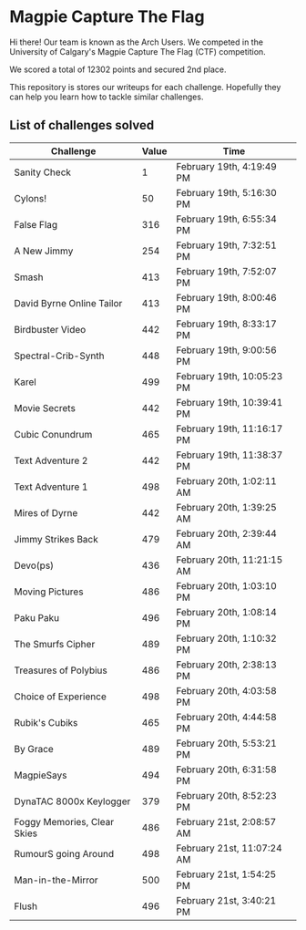# Magpie Capture The Flag

Hi there! Our team is known as the Arch Users. We competed in the University of Calgary's Magpie Capture The Flag (CTF) competition.

We scored a total of 12302 points and secured 2nd place.

This repository is stores our writeups for each challenge. Hopefully they can help you learn how to tackle similar challenges.

## List of challenges solved

| Challenge                   | Value | Time                       |
| --------------------------- | ----- | -------------------------- |
| Sanity Check                | 1     | February 19th, 4:19:49 PM  |
| Cylons!                     | 50    | February 19th, 5:16:30 PM  |
| False Flag                  | 316   | February 19th, 6:55:34 PM  |
| A New Jimmy                 | 254   | February 19th, 7:32:51 PM  |
| Smash                       | 413   | February 19th, 7:52:07 PM  |
| David Byrne Online Tailor   | 413   | February 19th, 8:00:46 PM  |
| Birdbuster Video            | 442   | February 19th, 8:33:17 PM  |
| Spectral-Crib-Synth         | 448   | February 19th, 9:00:56 PM  |
| Karel                       | 499   | February 19th, 10:05:23 PM |
| Movie Secrets               | 442   | February 19th, 10:39:41 PM |
| Cubic Conundrum             | 465   | February 19th, 11:16:17 PM |
| Text Adventure 2            | 442   | February 19th, 11:38:37 PM |
| Text Adventure 1            | 498   | February 20th, 1:02:11 AM  |
| Mires of Dyrne              | 442   | February 20th, 1:39:25 AM  |
| Jimmy Strikes Back          | 479   | February 20th, 2:39:44 AM  |
| Devo(ps)                    | 436   | February 20th, 11:21:15 AM |
| Moving Pictures             | 486   | February 20th, 1:03:10 PM  |
| Paku Paku                   | 496   | February 20th, 1:08:14 PM  |
| The Smurfs Cipher           | 489   | February 20th, 1:10:32 PM  |
| Treasures of Polybius       | 486   | February 20th, 2:38:13 PM  |
| Choice of Experience        | 498   | February 20th, 4:03:58 PM  |
| Rubik's Cubiks              | 465   | February 20th, 4:44:58 PM  |
| By Grace                    | 489   | February 20th, 5:53:21 PM  |
| MagpieSays                  | 494   | February 20th, 6:31:58 PM  |
| DynaTAC 8000x Keylogger     | 379   | February 20th, 8:52:23 PM  |
| Foggy Memories, Clear Skies | 486   | February 21st, 2:08:57 AM  |
| RumourS going Around        | 498   | February 21st, 11:07:24 AM |
| Man-in-the-Mirror           | 500   | February 21st, 1:54:25 PM  |
| Flush                       | 496   | February 21st, 3:40:21 PM  |
